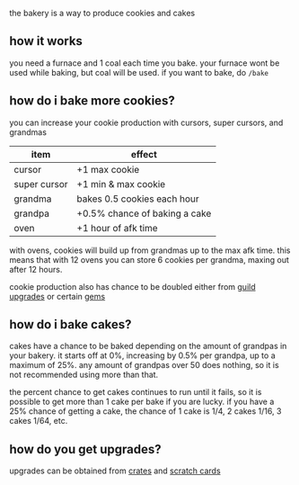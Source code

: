 <script>
  import DocsTemplate from "$lib/components/docs/DocsTemplate.svelte"
  import ItemModal from "$lib/components/docs/ItemModal.svelte"
</script>

<DocsTemplate title='bakery' />

the bakery is a way to produce <ItemModal item="cookie">cookies</ItemModal> and <ItemModal item="cake">cakes</ItemModal>

## how it works

you need a <ItemModal item="furnace">furnace</ItemModal> and 1 <ItemModal item="coal">coal</ItemModal> each time you bake. your furnace wont be used while baking, but coal will be used. if you want to bake, do `/bake`

## how do i bake more cookies?

you can increase your cookie production with cursors, super cursors, and grandmas

| item                                                      | effect                        |
| --------------------------------------------------------- | ----------------------------- |
| <ItemModal item="cursor">cursor</ItemModal>               | +1 max cookie                 |
| <ItemModal item="super_cursor">super cursor</ItemModal>   | +1 min & max cookie           |
| <ItemModal item="grandma">grandma</ItemModal>             | bakes 0.5 cookies each hour   |
| <ItemModal item="grandpa">grandpa</ItemModal>             | +0.5% chance of baking a cake |
| <ItemModal item="oven">oven</ItemModal>                   | +1 hour of afk time           |

with ovens, cookies will build up from grandmas up to the max afk time. this means that with 12 ovens you can store 6 cookies per grandma, maxing out after 12 hours.

cookie production also has chance to be doubled either from [guild upgrades](/docs/economy/guilds) or certain [gems](/docs/economy/items/gems)

## how do i bake cakes?

cakes have a chance to be baked depending on the amount of grandpas in your bakery. it starts off at 0%, increasing by 0.5% per grandpa, up to a maximum of 25%. any amount of grandpas over 50 does nothing, so it is not recommended using more than that.&#x20;

the percent chance to get cakes continues to run until it fails, so it is possible to get more than 1 cake per bake if you are lucky. if you have a 25% chance of getting a cake, the chance of 1 cake is 1/4, 2 cakes 1/16, 3 cakes 1/64, etc.

## how do you get upgrades?

upgrades can be obtained from [crates](/docs/economy/items/crates) and [scratch cards](/docs/economy/items/scratchcards)
